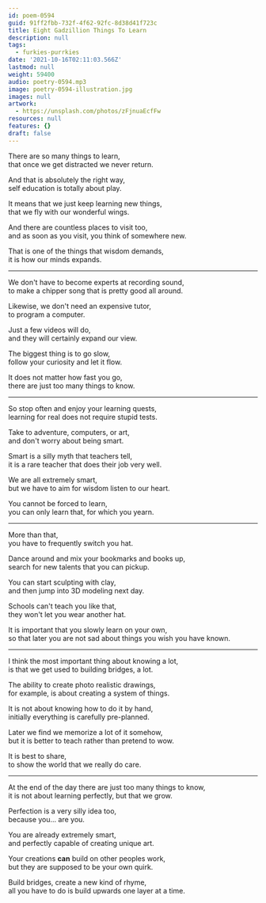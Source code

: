 ```yaml
---
id: poem-0594
guid: 91ff2fbb-732f-4f62-92fc-8d38d41f723c
title: Eight Gadzillion Things To Learn
description: null
tags:
  - furkies-purrkies
date: '2021-10-16T02:11:03.566Z'
lastmod: null
weight: 59400
audio: poetry-0594.mp3
image: poetry-0594-illustration.jpg
images: null
artwork:
  - https://unsplash.com/photos/zFjnuaEcfFw
resources: null
features: {}
draft: false
---
```


There are so many things to learn,\
that once we get distracted we never return.

And that is absolutely the right way,\
self education is totally about play.

It means that we just keep learning new things,\
that we fly with our wonderful wings.

And there are countless places to visit too,\
and as soon as you visit, you think of somewhere new.

That is one of the things that wisdom demands,\
it is how our minds expands.

---

We don't have to become experts at recording sound,\
to make a chipper song that is pretty good all around.

Likewise, we don't need an expensive tutor,\
to program a computer.

Just a few videos will do,\
and they will certainly expand our view.

The biggest thing is to go slow,\
follow your curiosity and let it flow.

It does not matter how fast you go,\
there are just too many things to know.

---

So stop often and enjoy your learning quests,\
learning for real does not require stupid tests.

Take to adventure, computers, or art,\
and don't worry about being smart.

Smart is a silly myth that teachers tell,\
it is a rare teacher that does their job very well.

We are all extremely smart,\
but we have to aim for wisdom listen to our heart.

You cannot be forced to learn,\
you can only learn that, for which you yearn.

---

More than that,\
you have to frequently switch you hat.

Dance around and mix your bookmarks and books up,\
search for new talents that you can pickup.

You can start sculpting with clay,\
and then jump into 3D modeling next day.

Schools can't teach you like that,\
they won't let you wear another hat.

It is important that you slowly learn on your own,\
so that later you are not sad about things you wish you have known.

---

I think the most important thing about knowing a lot,\
is that we get used to building bridges, a lot.

The ability to create photo realistic drawings,\
for example, is about creating a system of things.

It is not about knowing how to do it by hand,\
initially everything is carefully pre-planned.

Later we find we memorize a lot of it somehow,\
but it is better to teach rather than pretend to wow.

It is best to share,\
to show the world that we really do care.

---

At the end of the day there are just too many things to know,\
it is not about learning perfectly, but that we grow.

Perfection is a very silly idea too,\
because you... are you.

You are already extremely smart,\
and perfectly capable of creating unique art.

Your creations **can** build on other peoples work,\
but they are supposed to be your own quirk.

Build bridges, create a new kind of rhyme,\
all you have to do is build upwards one layer at a time.
